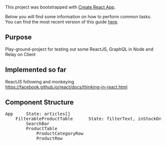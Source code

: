 This project was bootstrapped with [Create React App](https://github.com/facebookincubator/create-react-app).

Below you will find some information on how to perform common tasks.<br>
You can find the most recent version of this guide [here](https://github.com/facebookincubator/create-react-app/blob/master/packages/react-scripts/template/README.md).

## Purpose
Play-ground-project for testing out some ReactJS, GraphQL in Node and Relay on Client

## Implemented so far
ReactJS following and monkeying https://facebook.github.io/react/docs/thinking-in-react.html

## Component Structure

<pre>
App     State: articles[]
    FilterableProductTable      State: filterText, inStockOnly
        SearchBar
        ProductTable
            ProductCategoryRow
            ProductRow
</pre>

           
            